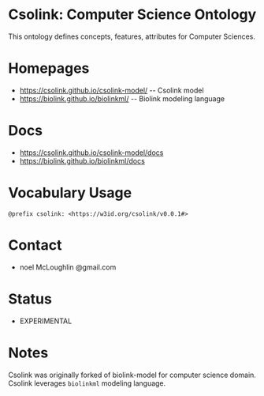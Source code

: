 Csolink: Computer Science Ontology
=======
This ontology defines concepts, features, attributes for Computer Sciences.

# Homepages
* https://csolink.github.io/csolink-model/ -- Csolink model
* https://biolink.github.io/biolinkml/ -- Biolink modeling language

# Docs
* https://csolink.github.io/csolink-model/docs
* https://biolink.github.io/biolinkml/docs

# Vocabulary Usage
    @prefix csolink: <https://w3id.org/csolink/v0.0.1#>

# Contact
* noel McLoughlin @gmail.com

# Status
* EXPERIMENTAL

# Notes
Csolink was originally forked of biolink-model for computer science domain.
Csolink leverages `biolinkml` modeling language.

